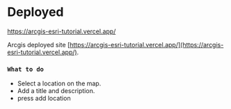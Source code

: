 # Deployed

https://arcgis-esri-tutorial.vercel.app/

Arcgis deployed site [https://arcgis-esri-tutorial.vercel.app/](https://arcgis-esri-tutorial.vercel.app/).

### `What to do`

- Select a location on the map.
- Add a title and description.
- press add location
